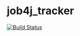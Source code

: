 # job4j_tracker

[![Build Status](https://travis-ci.com/zhv-oo/job4j_tracker.svg?branch=master)](https://travis-ci.com/zhv-oo/job4j_tracker)
